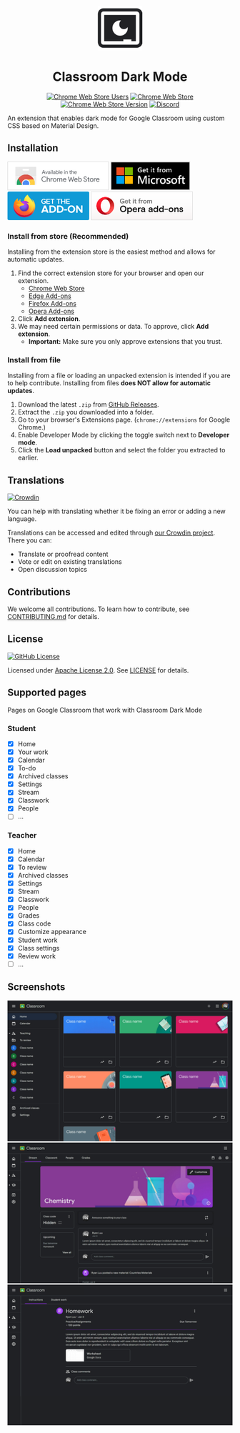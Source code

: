 <p align="center">
  <img width="100" alt="Classroom Dark Mode Logo" src="assets/Logo.svg" />
  <h1 align="center">Classroom Dark Mode</h1>
</p>

<div align="center">

[![Chrome Web Store Users](https://img.shields.io/chrome-web-store/users/aaaccioflcfjgpdjonmjcmjkkgonpjfc?label=downloads)](https://chromewebstore.google.com/detail/aaaccioflcfjgpdjonmjcmjkkgonpjfc)
[![Chrome Web Store](https://img.shields.io/chrome-web-store/stars/aaaccioflcfjgpdjonmjcmjkkgonpjfc)](https://chromewebstore.google.com/detail/aaaccioflcfjgpdjonmjcmjkkgonpjfc)
[![Chrome Web Store Version](https://img.shields.io/chrome-web-store/v/aaaccioflcfjgpdjonmjcmjkkgonpjfc?label=version)](https://chromewebstore.google.com/detail/aaaccioflcfjgpdjonmjcmjkkgonpjfc)
[![Discord](https://img.shields.io/discord/1162303282002272359?label=discord)](https://discord.gg/MG4ZXcbJWN)

</div>

An extension that enables dark mode for Google Classroom using custom CSS based on Material Design.

## Installation

[<img src="assets/ChromeBadge.svg" alt="Chrome Web Store" height="64">](https://chromewebstore.google.com/detail/aaaccioflcfjgpdjonmjcmjkkgonpjfc)
[<img src="assets/EdgeBadge.svg" alt="Edge Add-ons" height="64">](https://microsoftedge.microsoft.com/addons/detail/fhpldkanibjpfcecmiibplfmbhnabogo)
[<img src="assets/FirefoxBadge.svg" alt="Firefox Add-ons" height="64">](https://addons.mozilla.org/en-US/firefox/addon/classroom-dark-mode/)
[<img src="assets/OperaBadge.svg" alt="Opera Add-ons" height="64">](https://addons.opera.com/en/extensions/details/classroom-dark-mode)

### Install from store (Recommended)

Installing from the extension store is the easiest method and allows for automatic updates.

1. Find the correct extension store for your browser and open our extension.
   - [Chrome Web Store](https://chromewebstore.google.com/detail/aaaccioflcfjgpdjonmjcmjkkgonpjfc)
   - [Edge Add-ons](https://microsoftedge.microsoft.com/addons/detail/fhpldkanibjpfcecmiibplfmbhnabogo)
   - [Firefox Add-ons](https://addons.mozilla.org/en-US/firefox/addon/classroom-dark-mode/)
   - [Opera Add-ons](https://addons.opera.com/en/extensions/details/classroom-dark-mode)
1. Click **Add extension**.
1. We may need certain permissions or data. To approve, click **Add extension**.
   - **Important:** Make sure you only approve extensions that you trust.

### Install from file

Installing from a file or loading an unpacked extension is intended if you are to help contribute. Installing from files **does NOT allow for automatic updates**.

1. Download the latest `.zip` from [GitHub Releases](/releases).
1. Extract the `.zip` you downloaded into a folder.
1. Go to your browser's Extensions page. (`chrome://extensions` for Google Chrome.)
1. Enable Developer Mode by clicking the toggle switch next to **Developer mode**.
1. Click the **Load unpacked** button and select the folder you extracted to earlier.

## Translations

[![Crowdin](https://badges.crowdin.net/classroom-dark-mode/localized.svg)](https://crowdin.com/project/classroom-dark-mode)

You can help with translating whether it be fixing an error or adding a new language.

Translations can be accessed and edited through [our Crowdin project](https://crowdin.com/project/classroom-dark-mode). There you can:

- Translate or proofread content
- Vote or edit on existing translations
- Open discussion topics

## Contributions

We welcome all contributions. To learn how to contribute, see [CONTRIBUTING.md](/.github/CONTRIBUTING.md) for details.

## License

[![GitHub License](https://img.shields.io/github/license/RyanLua/ClassroomDarkMode)](https://github.com/RyanLua/ClassroomDarkMode/blob/main/LICENSE)

Licensed under [Apache License 2.0](https://www.apache.org/licenses/). See [LICENSE](LICENSE) for details.

## Supported pages

Pages on Google Classroom that work with Classroom Dark Mode

### Student

- [x] Home
- [x] Your work
- [x] Calendar
- [x] To-do
- [x] Archived classes
- [x] Settings
- [x] Stream
- [x] Classwork
- [x] People
- [ ] ...

### Teacher

- [x] Home
- [x] Calendar
- [x] To review
- [x] Archived classes
- [x] Settings
- [x] Stream
- [x] Classwork
- [x] People
- [x] Grades
- [x] Class code
- [x] Customize appearance
- [x] Student work
- [x] Class settings
- [x] Review work
- [ ] ...

## Screenshots

![Screenshot of Home page](assets/Home%20screenshot.png)
![Screenshot of Class page](assets/Class%20screenshot.png)
![Screenshot of Assignment page](assets/Assignment%20screenshot.png)
